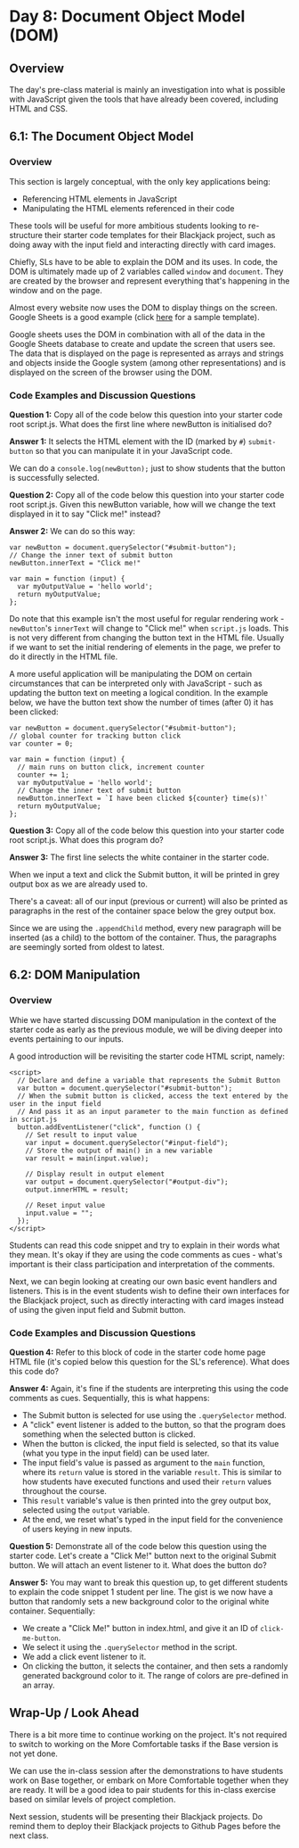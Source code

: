 # Day 8: Document Object Model (DOM)

## Overview

The day's pre-class material is mainly an investigation into what is possible with JavaScript given the tools that have already been covered, including HTML and CSS.

## 6.1: The Document Object Model

### Overview

This section is largely conceptual, with the only key applications being:

* Referencing HTML elements in JavaScript
* Manipulating the HTML elements referenced in their code

These tools will be useful for more ambitious students looking to re-structure their starter code templates for their Blackjack project, such as doing away with the input field and interacting directly with card images.

Chiefly, SLs have to be able to explain the DOM and its uses. In code, the DOM is ultimately made up of 2 variables called `window` and `document`. They are created by the browser and represent everything that's happening in the window and on the page.

Almost every website now uses the DOM to display things on the screen. Google Sheets is a good example (click [here](https://docs.google.com/spreadsheets/d/1LjRxTu0E9lwAPRYc_WFYsFEAA4WAEjAP65igIHm_PwY/edit?usp=sharing) for a sample template).

Google sheets uses the DOM in combination with all of the data in the Google Sheets database to create and update the screen that users see. The data that is displayed on the page is represented as arrays and strings and objects inside the Google system (among other representations) and is displayed on the screen of the browser using the DOM.

### Code Examples and Discussion Questions

**Question 1:** Copy all of the code below this question into your starter code root script.js. What does the first line where newButton is initialised do?

**Answer 1:** It selects the HTML element with the ID (marked by `#`) `submit-button` so that you can manipulate it in your JavaScript code.

We can do a `console.log(newButton);` just to show students that the button is successfully selected.

**Question 2:** Copy all of the code below this question into your starter code root script.js. Given this newButton variable, how will we change the text displayed in it to say "Click me!" instead?

**Answer 2:** We can do so this way:

```
var newButton = document.querySelector("#submit-button");
// Change the inner text of submit button
newButton.innerText = "Click me!"

var main = function (input) {
  var myOutputValue = 'hello world';
  return myOutputValue;
};
```

Do note that this example isn't the most useful for regular rendering work - `newButton`'s `innerText` will change to "Click me!" when `script.js` loads. This is not very different from changing the button text in the HTML file. Usually if we want to set the initial rendering of elements in the page, we prefer to do it directly in the HTML file.

A more useful application will be manipulating the DOM on certain circumstances that can be interpreted only with JavaScript - such as updating the button text on meeting a logical condition. In the example below, we have the button text show the number of times (after 0) it has been clicked:

```
var newButton = document.querySelector("#submit-button");
// global counter for tracking button click
var counter = 0;

var main = function (input) {
  // main runs on button click, increment counter
  counter += 1;
  var myOutputValue = 'hello world';
  // Change the inner text of submit button
  newButton.innerText = `I have been clicked ${counter} time(s)!`
  return myOutputValue;
};
```

**Question 3:** Copy all of the code below this question into your starter code root script.js. What does this program do?

**Answer 3:** The first line selects the white container in the starter code.

When we input a text and click the Submit button, it will be printed in grey output box as we are already used to.

There's a caveat: all of our input (previous or current) will also be printed as paragraphs in the rest of the container space below the grey output box. 

Since we are using the `.appendChild` method, every new paragraph will be inserted (as a child) to the bottom of the container. Thus, the paragraphs are seemingly sorted from oldest to latest.

## 6.2: DOM Manipulation

### Overview

Whie we have started discussing DOM manipulation in the context of the starter code as early as the previous module, we will be diving deeper into events pertaining to our inputs.

A good introduction will be revisiting the starter code HTML script, namely:

```
<script>
  // Declare and define a variable that represents the Submit Button
  var button = document.querySelector("#submit-button");
  // When the submit button is clicked, access the text entered by the user in the input field
  // And pass it as an input parameter to the main function as defined in script.js
  button.addEventListener("click", function () {
    // Set result to input value
    var input = document.querySelector("#input-field");
    // Store the output of main() in a new variable
    var result = main(input.value);

    // Display result in output element
    var output = document.querySelector("#output-div");
    output.innerHTML = result;

    // Reset input value
    input.value = "";
  });
</script>
```

Students can read this code snippet and try to explain in their words what they mean. It's okay if they are using the code comments as cues - what's important is their class participation and interpretation of the comments.

Next, we can begin looking at creating our own basic event handlers and listeners. This is in the event students wish to define their own interfaces for the Blackjack project, such as directly interacting with card images instead of using the given input field and Submit button.

### Code Examples and Discussion Questions

**Question 4:** Refer to this block of code in the starter code home page HTML file (it's copied below this question for the SL's reference). What does this code do?

**Answer 4:** Again, it's fine if the students are interpreting this using the code comments as cues. Sequentially, this is what happens:

* The Submit button is selected for use using the `.querySelector` method.
* A "click" event listener is added to the button, so that the program does something when the selected button is clicked.
* When the button is clicked, the input field is selected, so that its value (what you type in the input field) can be used later.
* The input field's value is passed as argument to the `main` function, where its `return` value is stored in the variable `result`. This is similar to how students have executed functions and used their `return` values throughout the course.
* This `result` variable's value is then printed into the grey output box, selected using the `output` variable.
* At the end, we reset what's typed in the input field for the convenience of users keying in new inputs.

**Question 5:** Demonstrate all of the code below this question using the starter code. Let's create a "Click Me!" button next to the original Submit button. We will attach an event listener to it. What does the button do?

**Answer 5:** You may want to break this question up, to get different students to explain the code snippet 1 student per line. The gist is we now have a button that randomly sets a new background color to the original white container. Sequentially:

* We create a "Click Me!" button in index.html, and give it an ID of `click-me-button`.
* We select it using the `.querySelector` method in the script.
* We add a click event listener to it.
* On clicking the button, it selects the container, and then sets a randomly generated background color to it. The range of colors are pre-defined in an array.

## Wrap-Up / Look Ahead

There is a bit more time to continue working on the project. It's not required to switch to working on the More Comfortable tasks if the Base version is not yet done.

We can use the in-class session after the demonstrations to have students work on Base together, or embark on More Comfortable together when they are ready. It will be a good idea to pair students for this in-class exercise based on similar levels of project completion.

Next session, students will be presenting their Blackjack projects. Do remind them to deploy their Blackjack projects to Github Pages before the next class.